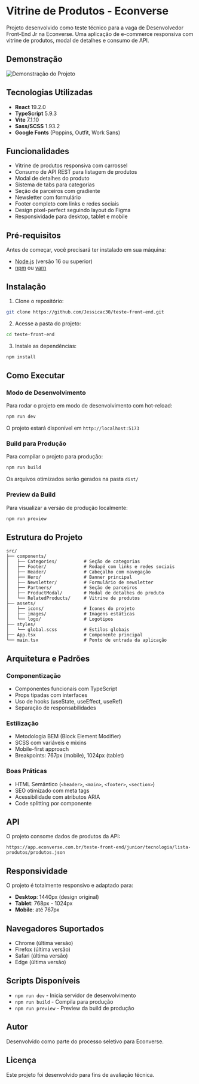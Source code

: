 # Vitrine de Produtos - Econverse

Projeto desenvolvido como teste técnico para a vaga de Desenvolvedor Front-End Jr na Econverse. Uma aplicação de e-commerce responsiva com vitrine de produtos, modal de detalhes e consumo de API.

## Demonstração

![Demonstração do Projeto](./src/assets/Gravando1.gif)

## Tecnologias Utilizadas

- **React** 19.2.0
- **TypeScript** 5.9.3
- **Vite** 7.1.10
- **Sass/SCSS** 1.93.2
- **Google Fonts** (Poppins, Outfit, Work Sans)

## Funcionalidades

- Vitrine de produtos responsiva com carrossel
- Consumo de API REST para listagem de produtos
- Modal de detalhes do produto
- Sistema de tabs para categorias
- Seção de parceiros com gradiente
- Newsletter com formulário
- Footer completo com links e redes sociais
- Design pixel-perfect seguindo layout do Figma
- Responsividade para desktop, tablet e mobile

## Pré-requisitos

Antes de começar, você precisará ter instalado em sua máquina:

- [Node.js](https://nodejs.org/) (versão 16 ou superior)
- [npm](https://www.npmjs.com/) ou [yarn](https://yarnpkg.com/)

## Instalação

1. Clone o repositório:
```bash
git clone https://github.com/Jessicac30/teste-front-end.git
```

2. Acesse a pasta do projeto:
```bash
cd teste-front-end
```

3. Instale as dependências:
```bash
npm install
```

## Como Executar

### Modo de Desenvolvimento

Para rodar o projeto em modo de desenvolvimento com hot-reload:

```bash
npm run dev
```

O projeto estará disponível em `http://localhost:5173`

### Build para Produção

Para compilar o projeto para produção:

```bash
npm run build
```

Os arquivos otimizados serão gerados na pasta `dist/`

### Preview da Build

Para visualizar a versão de produção localmente:

```bash
npm run preview
```

## Estrutura do Projeto

```
src/
├── components/
│   ├── Categories/          # Seção de categorias
│   ├── Footer/              # Rodapé com links e redes sociais
│   ├── Header/              # Cabeçalho com navegação
│   ├── Hero/                # Banner principal
│   ├── Newsletter/          # Formulário de newsletter
│   ├── Partners/            # Seção de parceiros
│   ├── ProductModal/        # Modal de detalhes do produto
│   └── RelatedProducts/     # Vitrine de produtos
├── assets/
│   ├── icons/               # Ícones do projeto
│   ├── images/              # Imagens estáticas
│   └── logo/                # Logotipos
├── styles/
│   └── global.scss          # Estilos globais
├── App.tsx                  # Componente principal
└── main.tsx                 # Ponto de entrada da aplicação
```

## Arquitetura e Padrões

### Componentização

- Componentes funcionais com TypeScript
- Props tipadas com interfaces
- Uso de hooks (useState, useEffect, useRef)
- Separação de responsabilidades

### Estilização

- Metodologia BEM (Block Element Modifier)
- SCSS com variáveis e mixins
- Mobile-first approach
- Breakpoints: 767px (mobile), 1024px (tablet)

### Boas Práticas

- HTML Semântico (`<header>`, `<main>`, `<footer>`, `<section>`)
- SEO otimizado com meta tags
- Acessibilidade com atributos ARIA
- Code splitting por componente

## API

O projeto consome dados de produtos da API:
```
https://app.econverse.com.br/teste-front-end/junior/tecnologia/lista-produtos/produtos.json
```

## Responsividade

O projeto é totalmente responsivo e adaptado para:

- **Desktop**: 1440px (design original)
- **Tablet**: 768px - 1024px
- **Mobile**: até 767px

## Navegadores Suportados

- Chrome (última versão)
- Firefox (última versão)
- Safari (última versão)
- Edge (última versão)

## Scripts Disponíveis

- `npm run dev` - Inicia servidor de desenvolvimento
- `npm run build` - Compila para produção
- `npm run preview` - Preview da build de produção

## Autor

Desenvolvido como parte do processo seletivo para Econverse.

## Licença

Este projeto foi desenvolvido para fins de avaliação técnica.
